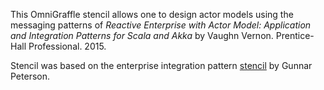 This OmniGraffle stencil allows one to design actor models using the messaging patterns of _Reactive Enterprise with Actor Model: Application and Integration Patterns for Scala and Akka_ by Vaughn Vernon. Prentice-Hall Professional. 2015.

Stencil was based on the enterprise integration pattern [stencil](http://1raindrop.typepad.com/1_raindrop/2006/10/diagramming_too.html) by Gunnar Peterson.
